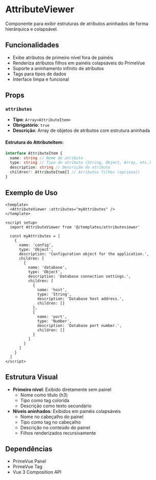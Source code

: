 # AttributeViewer

Componente para exibir estruturas de atributos aninhados de forma hierárquica e colapsável.

## Funcionalidades

- Exibe atributos de primeiro nível fora de painéis
- Renderiza atributos filhos em painéis colapsáveis do PrimeVue
- Suporte a aninhamento infinito de atributos
- Tags para tipos de dados
- Interface limpa e funcional

## Props

### `attributes`

- **Tipo**: `Array<AttributeItem>`
- **Obrigatório**: `true`
- **Descrição**: Array de objetos de atributos com estrutura aninhada

#### Estrutura do AttributeItem:

```typescript
interface AttributeItem {
  name: string // Nome do atributo
  type: string // Tipo do atributo (String, Object, Array, etc.)
  description: string // Descrição do atributo
  children?: AttributeItem[] // Atributos filhos (opcional)
}
```

## Exemplo de Uso

```vue
<template>
  <AttributeViewer :attributes="myAttributes" />
</template>

<script setup>
  import AttributeViewer from '@/templates/attributeviewer'

  const myAttributes = [
    {
      name: 'config',
      type: 'Object',
      description: 'Configuration object for the application.',
      children: [
        {
          name: 'database',
          type: 'Object',
          description: 'Database connection settings.',
          children: [
            {
              name: 'host',
              type: 'String',
              description: 'Database host address.',
              children: []
            },
            {
              name: 'port',
              type: 'Number',
              description: 'Database port number.',
              children: []
            }
          ]
        }
      ]
    }
  ]
</script>
```

## Estrutura Visual

- **Primeiro nível**: Exibido diretamente sem painel
  - Nome como título (h3)
  - Tipo como tag colorida
  - Descrição como texto secundário
- **Níveis aninhados**: Exibidos em painéis colapsáveis
  - Nome no cabeçalho do painel
  - Tipo como tag no cabeçalho
  - Descrição no conteúdo do painel
  - Filhos renderizados recursivamente

## Dependências

- PrimeVue Panel
- PrimeVue Tag
- Vue 3 Composition API
